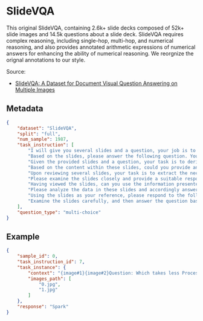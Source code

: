 # SlideVQA

This original SlideVQA, containing 2.6k+ slide decks composed of 52k+ slide images and 14.5k questions about a slide deck. SlideVQA requires complex reasoning, including single-hop, multi-hop, and numerical reasoning, and also provides annotated arithmetic expressions of numerical answers for enhancing the ability of numerical reasoning. We reorgnize the orignal annotations to our style.

Source: 
- [SlideVQA: A Dataset for Document Visual Question Answering on Multiple Images](https://arxiv.org/abs/2301.04883)
## Metadata

```json
{
    "dataset": "SlideVQA",
    "split": "full",
    "num_sample": 1987,
    "task_instruction": [
        "I will give you several slides and a question, your job is to seek information in the slide and answer the question correctly. You must choose your answer from the Choice List. ",
        "Based on the slides, please answer the following question. You must choose your answer from the Choice List. ",
        "Given the provided slides and a question, your task is to derive information from the slides and respond to the question accurately. You must choose your answer from the Choice List. ",
        "Based on the content within these slides, could you provide an answer to the ensuing question? You must choose your answer from the Choice List. ",
        "Upon reviewing several slides, your task is to extract the necessary information and answer the given question. You must choose your answer from the Choice List. ",
        "Please examine the slides closely and provide a suitable response to the question that follows. You must choose your answer from the Choice List. ",
        "Having viewed the slides, can you use the information presented to answer the following question? You must choose your answer from the Choice List. ",
        "Please analyze the data in these slides and accordingly answer the proposed question. You must choose your answer from the Choice List. ",
        "Using the slides as your reference, please respond to the following question. You must choose your answer from the Choice List. ",
        "Examine the slides carefully, and then answer the question based on the information gleaned. You must choose your answer from the Choice List. "
    ],
    "question_type": "multi-choice"
}
```

## Example

```json
{
    "sample_id": 0,
    "task_instruction_id": 7,
    "task_instance": {
        "context": "{image#1}{image#2}Question: Which takes less Processing Time, the solution that is a mature, supported product or Spark? Choice List:['Spark', 'the solution that is a mature, supported product', 'a solution that is new and untested', 'the solution that is more expensive'] Your answer is:",
        "images_path": [
            "0.jpg",
            "1.jpg"
        ]
    },
    "response": "Spark"
}
```
